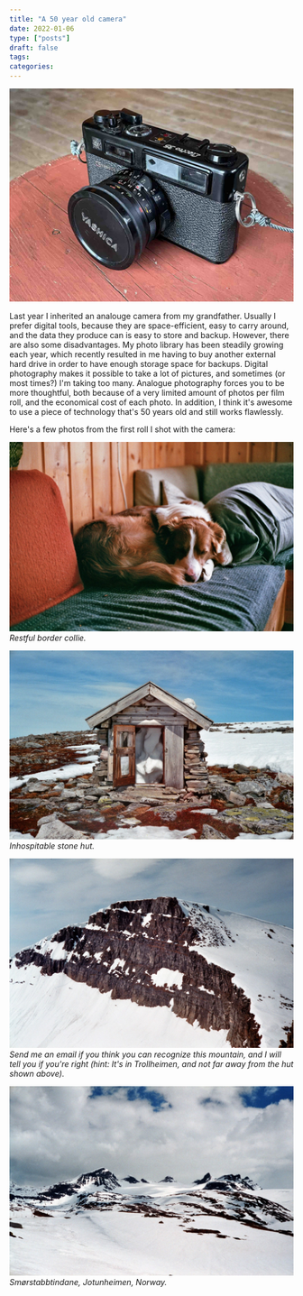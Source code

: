 ```yaml
---
title: "A 50 year old camera"
date: 2022-01-06
type: ["posts"]
draft: false
tags:
categories:
---
```


![Yashica from the early 1970's.](posts/20220106-a-50-year-old-camera/00.jpg)

Last year I inherited an analouge camera from my grandfather.
Usually I prefer digital tools, because they are space-efficient, easy to carry around, and the data they produce can is easy to store and backup.
However, there are also some disadvantages.
My photo library has been steadily growing each year, which recently resulted in me having to buy another external hard drive in order to have enough storage space for backups.
Digital photography makes it possible to take a lot of pictures, and sometimes (or most times?) I'm taking too many.
Analogue photography forces you to be more thoughtful, both because of a very limited amount of photos per film roll, and the economical cost of each photo.
In addition, I think it's awesome to use a piece of technology that's 50 years old and still works flawlessly. 

Here's a few photos from the first roll I shot with the camera:

![Border collie taking a nap in a sofa.](posts/20220106-a-50-year-old-camera/01.jpg)
*Restful border collie.*

![Stone hut filled with snow.](posts/20220106-a-50-year-old-camera/02.jpg)
*Inhospitable stone hut.*

![Snow-covered mountain.](posts/20220106-a-50-year-old-camera/03.jpg)
*Send me an email if you think you can recognize this mountain, and I will tell you if you're right (hint: It's in Trollheimen, and not far away from the hut shown above).*

![Smørstabbtindane, a mountain massive on Jotunheimen, Norway.](posts/20220106-a-50-year-old-camera/04.jpg)
*Smørstabbtindane, Jotunheimen, Norway.*
